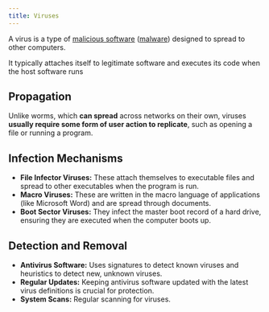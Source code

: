```yaml
---
title: Viruses
---
```

A virus is a type of [malicious software](Malware.md) ([malware](Malware.md)) designed to spread to other computers.

It typically attaches itself to legitimate software and executes its code when the host software runs 

## Propagation

Unlike worms, which **can spread** across networks on their own, viruses **usually require some form of user action to replicate**, such as opening a file or running a program.

## Infection Mechanisms

- **File Infector Viruses:** These attach themselves to executable files and spread to other executables when the program is run.
- **Macro Viruses:** These are written in the macro language of applications (like Microsoft Word) and are spread through documents.
- **Boot Sector Viruses:** They infect the master boot record of a hard drive, ensuring they are executed when the computer boots up.

## Detection and Removal

- **Antivirus Software:** Uses signatures to detect known viruses and heuristics to detect new, unknown viruses.
- **Regular Updates:** Keeping antivirus software updated with the latest virus definitions is crucial for protection.
- **System Scans:** Regular scanning for viruses.
